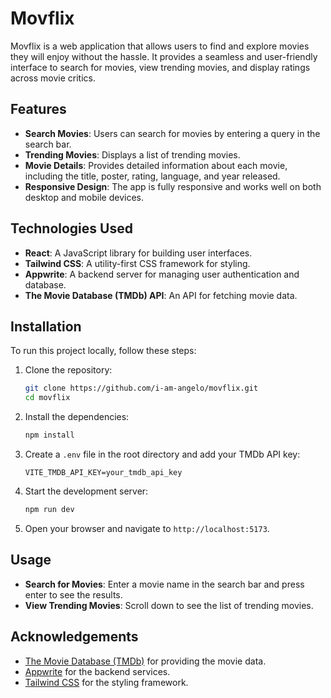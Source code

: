 # Movflix

Movflix is a web application that allows users to find and explore movies they will enjoy without the hassle. It provides a seamless and user-friendly interface to search for movies, view trending movies, and display ratings across movie critics.

## Features

- **Search Movies**: Users can search for movies by entering a query in the search bar.
- **Trending Movies**: Displays a list of trending movies.
- **Movie Details**: Provides detailed information about each movie, including the title, poster, rating, language, and year released.
- **Responsive Design**: The app is fully responsive and works well on both desktop and mobile devices.

## Technologies Used

- **React**: A JavaScript library for building user interfaces.
- **Tailwind CSS**: A utility-first CSS framework for styling.
- **Appwrite**: A backend server for managing user authentication and database.
- **The Movie Database (TMDb) API**: An API for fetching movie data.

## Installation

To run this project locally, follow these steps:

1. Clone the repository:

   ```bash
   git clone https://github.com/i-am-angelo/movflix.git
   cd movflix
   ```

2. Install the dependencies:

   ```bash
   npm install
   ```

3. Create a `.env` file in the root directory and add your TMDb API key:

   ```env
   VITE_TMDB_API_KEY=your_tmdb_api_key
   ```

4. Start the development server:

   ```bash
   npm run dev
   ```

5. Open your browser and navigate to `http://localhost:5173`.

## Usage

- **Search for Movies**: Enter a movie name in the search bar and press enter to see the results.
- **View Trending Movies**: Scroll down to see the list of trending movies.

## Acknowledgements

- [The Movie Database (TMDb)](https://www.themoviedb.org/) for providing the movie data.
- [Appwrite](https://appwrite.io/) for the backend services.
- [Tailwind CSS](https://tailwindcss.com/) for the styling framework.
